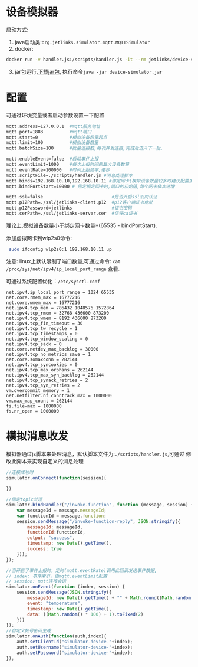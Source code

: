 # 设备模拟器

启动方式:
1. java启动类:`org.jetlinks.simulator.mqtt.MQTTSimulator`
2. docker:
```bash
docker run -v handler.js:/scripts/handler.js -it --rm jetlinks/device-simulator
```
3. jar包运行,[下载jar包](https://github.com/jetlinks/device-simulator/raw/master/dist/device-simulator.jar),
执行命令`java -jar device-simulator.jar`

# 配置
可通过环境变量或者启动参数设置一下配置
```bash
mqtt.address=127.0.0.1  #mqtt服务地址
mqtt.port=1883          #mqtt端口
mqtt.start=0            #模拟设备数量起点
mqtt.limit=100          #模拟设备数量
mqtt.batchSize=100      #批量连接数,每次并发连接,完成后进入下一批.

mqtt.enableEvent=false  #启动事件上报
mqtt.eventLimit=1000    #每次上报时间的最大设备数量
mqtt.eventRate=100000   #时间上报频率,毫秒
mqtt.scriptFile=./scripts/handler.js #消息处理脚本
mqtt.binds=192.168.10.10,192.168.10.11 #绑定网卡(模拟设备数量较多时建议配置多个虚拟网卡)
mqtt.bindPortStart=10000 # 指定绑定网卡时,端口的初始值,每个网卡依次递增

mqtt.ssl=false                          #是否开启ssl双向认证
mqtt.p12Path=./ssl/jetlinks-client.p12  #p12客户端证书地址
mqtt.p12Password=jetlinks               #证书密码
mqtt.cerPath=./ssl/jetlinks-server.cer  #信任ca证书
```

理论上,模拟设备数量小于绑定网卡数量*(65535 - bindPortStart).

添加虚拟网卡到wlp2s0命令:
```bash
 sudo ifconfig wlp2s0:1 192.168.10.11 up
```

注意: linux上默认限制了端口数量,可通过命令: 
`cat /proc/sys/net/ipv4/ip_local_port_range`
查看.

可通过系统配置优化：`/etc/sysctl.conf`
```text
net.ipv4.ip_local_port_range = 1024 65535
net.core.rmem_max = 16777216
net.core.wmem_max = 16777216
net.ipv4.tcp_mem = 786432 1048576 1572864
net.ipv4.tcp_rmem = 32768 436600 873200
net.ipv4.tcp_wmem = 8192 436600 873200
net.ipv4.tcp_fin_timeout = 30
net.ipv4.tcp_tw_recycle = 1
net.ipv4.tcp_timestamps = 0
net.ipv4.tcp_window_scaling = 0
net.ipv4.tcp_sack = 0
net.core.netdev_max_backlog = 30000
net.ipv4.tcp_no_metrics_save = 1
net.core.somaxconn = 282144
net.ipv4.tcp_syncookies = 0
net.ipv4.tcp_max_orphans = 262144
net.ipv4.tcp_max_syn_backlog = 262144
net.ipv4.tcp_synack_retries = 2
net.ipv4.tcp_syn_retries = 2
vm.overcommit_memory = 1
net.netfilter.nf_conntrack_max = 1000000
vm.max_map_count = 262144
fs.file-max = 1000000
fs.nr_open = 1000000
```
 
# 模拟消息收发
模拟器通过js脚本来处理消息，默认脚本文件为:`./scripts/handler.js`,可通过
修改此脚本来实现自定义的消息处理
```js
//连接成功时
simulator.onConnect(function(session){
    
})

//绑定topic处理
simulator.bindHandler("/invoke-function", function (message, session) {
    var messageId = message.messageId;
    var functionId = message.function;
    session.sendMessage("/invoke-function-reply", JSON.stringify({
        messageId: messageId,
        functionId:functionId,
        output: "success",
        timestamp: new Date().getTime(),
        success: true
    }));
});

//当开启了事件上报时，定时(mqtt.eventRate)调用此回调发送事件数据,
// index: 事件索引，由mqtt.eventLimit配置
// session: mqtt连接会话
simulator.onEvent(function (index, session) {
    session.sendMessage(JSON.stringify({
        messageId: new Date().getTime() + "" + Math.round((Math.random() * 100000)),
        event: "temperature",
        timestamp: new Date().getTime(),
        data: ((Math.random() * 100) + 1).toFixed(2)
    }))
});
//自定义帐号密码生成
simulator.onAuth(function(auth,index){
    auth.setClientId("simulator-device-"+index);
    auth.setUsername("simulator-device-"+index);
    auth.setPassword("simulator-device-"+index);
});
```
